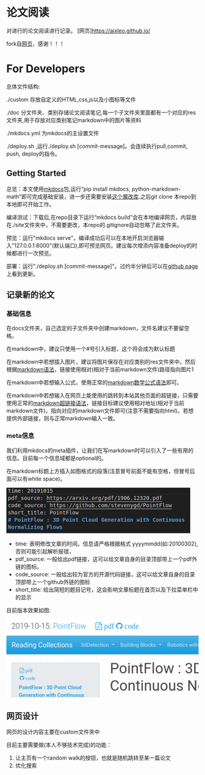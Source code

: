 # 论文阅读

对进行的论文阅读进行记录。
[网页]https://aixleo.github.io/

fork自[网页](https://owen-liuyuxuan.github.io/papers_reading_sharing.github.io/)，感谢！！！

# For Developers

总体文件结构:

./custom 存放自定义的HTML,css,js以及小图标等文件

./doc 分文件夹、类别存储论文阅读笔记,每一个子文件夹里面都有一个对应的res文件夹,用于存放对应类别笔记markdown中的图片等资料

./mkdocs.yml 为mkdocs的主设置文件

./deploy.sh ,运行./deploy.sh [commit-message]。会连续执行pull,commit, push, deploy的指令。

## Getting Started

总览：本文使用[mkdocs](https://www.mkdocs.org/)包,运行“pip install mkdocs, python-markdown-math”即可完成基础安装，进一步还需要安装[这个魔改库](https://github.com/Owen-Liuyuxuan/mkdocs-awesome-pages-plugin).之后git clone 本repo到本地即可开始工作。

编译测试：下载后,在repo目录下运行“mkdocs build”会在本地编译网页，内容放在./site文件夹中，不需要更改，本repo的.gitignore自动忽略了此文件夹。

预览：运行"mkdocs serve"，编译成功后可以在本地开启浏览器输入"127.0.0.1:8000"(默认端口),即可预览网页。建议每次增添内容准备deploy的时候都进行一次预览。

部署：运行"./deploy.sh [commit-message]"。过约半分钟后可以在[github page](https://owen-liuyuxuan.github.io/papers_reading_sharing.github.io/)上看到更新。

## 记录新的论文

### 基础信息
在docs文件夹，自己选定的子文件夹中创建markdown，文件名建议不要留空格。

在markdown中，建议只使用一个#号引入标题，这个将会成为默认标题

在markdown中若想插入图片，建议将图片保存在对应类别的res文件夹中。然后根据[markdown语法](http://xianbai.me/learn-md/article/syntax/images.html)，链接使用相对(相对于当前markdown文件)路径指向图片1

在markdown中若想输入公式，使用正常的[markdown数学公式语法](https://www.zybuluo.com/codeep/note/163962)即可。

在markdown中若想输入在网页上能使用的跳转到本站其他页面的超链接，只需要使用正常的[markdown超链接语法](http://xianbai.me/learn-md/article/syntax/links.html)，链接目标建议使用相对地址(相对于当前markdown文件)，指向对应的markdown文件即可(注意不需要指向html)。若想提供外部链接，则与正常markdown输入一致。


### meta信息

我们利用mkdocs的meta插件，让我们在写markdown时可以引入了一些有用的信息。目前每一个信息域都是optional的。

在markdown标题上方插入如图格式的段落(注意冒号前面不能有空格，但冒号后面可以有white space)。

![image](Readme_images/meta_info_example.png)

- time: 表明修改文章的时间。信息请严格根据格式 yyyymmdd(如:20100302),否则可能引起解析报错，
- pdf_source: 一般给出pdf链接，这可以给文章自身的目录顶部带上一个pdf外链的图标。
- code_source: 一般给出较为官方的开源代码链接，这可以给文章自身的目录顶部带上一个github外链的图标
- short_title: 给出简短的题目记号，这会影响文章标题在首页以及下拉菜单栏中的显示

目前版本效果如图:

![image](Readme_images/example.png)![image](Readme_images/Screenshot&#32;from&#32;2019-10-24&#32;23-39-03.png)


## 网页设计

网页的设计内容主要在custom文件夹中

目前主要需要做(本人不够技术完成)的功能：

1. 让主页有一个random walk的按钮，也就是随机跳转至某一篇论文
2. 优化搜索